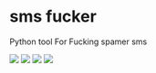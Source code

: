 # sms fucker
Python tool For Fucking spamer sms

<img src="https://img.shields.io/badge/python-%203.7-blue">
<img src="https://img.shields.io/github/license/masihgh/smsfucker?color=red">
<img src="https://img.shields.io/badge/Version-1.0-blueviolet">
<img src="https://img.shields.io/github/forks/masihgh/smsfucker?style=social">
